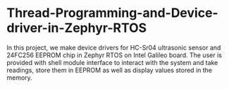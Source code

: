 # Thread-Programming-and-Device-driver-in-Zephyr-RTOS
In this project, we make device drivers for HC-Sr04 ultrasonic sensor and 24FC256 EEPROM chip in Zephyr RTOS on Intel Galileo board. The user is provided with shell module interface to interact with the system and take readings, store them in EEPROM as well as display values stored in the memory.
